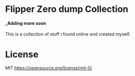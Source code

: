   # Flipper Zero dump Collection
#### _Adding more soon

This is a collection of stuff i found online and created myself.



# License
MIT
https://opensource.org/license/mit-0/

